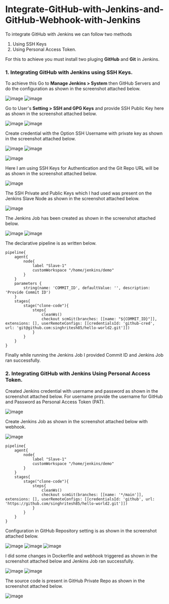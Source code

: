 # Integrate-GitHub-with-Jenkins-and-GitHub-Webhook-with-Jenkins

To integrate GitHub with Jenkins we can follow two methods

1. Using SSH Keys
2. Using Personal Access Token.

For this to achieve you must install two pluging **GitHub** and **Git** in Jenkins.

### 1. Integrating GitHub with Jenkins using SSH Keys.

To achieve this Go to **Manage Jenkins > System** then GitHub Servers and do the configuration as shown in the screenshot attached below.

![image](https://github.com/user-attachments/assets/e44ae6ce-6361-4e1e-97cb-af696b00ff43)
![image](https://github.com/user-attachments/assets/21459b3c-af93-46e5-a3f0-af4ebd2d00d7)

Go to User's **Setting > SSH and GPG Keys** and provide SSH Public Key here as shown in the screenshot attached below.

![image](https://github.com/user-attachments/assets/8b09d40a-ca21-4635-ad0e-59a3be1bbd09)
![image](https://github.com/user-attachments/assets/b778ae11-27ed-4368-8d56-9c1b893d710b)

Create credential with the Option SSH Username with private key as shown in the screenshot attached below.

![image](https://github.com/user-attachments/assets/5ccdd4f8-6a84-4f5d-a037-090795894c27)
![image](https://github.com/user-attachments/assets/8b32ecce-c3c0-48de-a0c5-b228005a68b7)

![image](https://github.com/user-attachments/assets/45d1df97-6994-44dd-8514-df5c1e6795e3)

Here I am using SSH Keys for Authentication and the Git Repo URL will be as shown in the screenshot attached below.

![image](https://github.com/user-attachments/assets/169bb6e8-41d9-44fd-ad6a-1933181c6f9f)

The SSH Private and Public Keys which I had used was present on the Jenkins Slave Node as shown in the screenshot attached below.

![image](https://github.com/user-attachments/assets/d786084d-21f5-4785-800b-1641bf37a812)

The Jenkins Job has been created as shown in the screenshot attached below.

![image](https://github.com/user-attachments/assets/bdc90020-aa30-4339-9ddb-6699be4a28e3)
![image](https://github.com/user-attachments/assets/8742a5f0-7db1-48b3-98bc-c09fab4b019a)

The declarative pipeline is as written below.

```
pipeline{
    agent{
        node{
            label "Slave-1"
            customWorkspace "/home/jenkins/demo"
        }
    }
    parameters { 
        string(name: 'COMMIT_ID', defaultValue: '', description: 'Provide Commit ID') 
    }
    stages{
        stage("clone-code"){
            steps{
                cleanWs()
                checkout scmGit(branches: [[name: "${COMMIT_ID}"]], extensions: [], userRemoteConfigs: [[credentialsId: 'github-cred', url: 'git@github.com:singhritesh85/hello-world2.git']])
            }
        }
    }
}
```

Finally while running the Jenkins Job I provided Commit ID and Jenkins Job ran successfully.

### 2. Integrating GitHub with Jenkins Using Personal Access Token.

Created Jenkins credential with username and password as shown in the screenshot attached below. For username provide the username for GitHub and Password as Personal Access Token (PAT).

![image](https://github.com/user-attachments/assets/c594f715-f531-4870-8edd-05cbd6670c80)

Create Jenkins Job as shown in the screenshot attached below with webhook.

![image](https://github.com/user-attachments/assets/bd545f68-ef44-47fd-9143-7b5893b49033)

```
pipeline{
    agent{
        node{
            label "Slave-1"
            customWorkspace "/home/jenkins/demo"
        }
    }
    stages{
        stage("clone-code"){
            steps{
                cleanWs()
                checkout scmGit(branches: [[name: '*/main']], extensions: [], userRemoteConfigs: [[credentialsId: 'github', url: 'https://github.com/singhritesh85/hello-world2.git']])
            }
        }
    }
}
```

Configuration in GitHub Repository setting is as shown in the screenshot attached below.

![image](https://github.com/user-attachments/assets/90e4cfd6-f7c8-4e86-8380-bcd88b386e7f)
![image](https://github.com/user-attachments/assets/2a003b37-0d4d-4220-afd3-55204ec49967)
![image](https://github.com/user-attachments/assets/a973969f-975c-477d-88b8-bee1d2c84d35)

I did some changes in Dockerfile and webhook triggered as shown in the screenshot attached below and Jenkins Job ran successfully. 

![image](https://github.com/user-attachments/assets/32b5dcb6-ca3e-4db7-8dc7-3ca8884797be)
![image](https://github.com/user-attachments/assets/91f08fd2-0970-4f1e-aab9-def8cc59419b)

The source code is present in GitHub Private Repo as shown in the screenshot attached below.

![image](https://github.com/user-attachments/assets/5f8d2760-4781-4f72-9c73-f4810f6a4f89)





